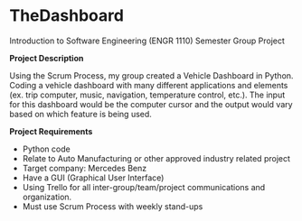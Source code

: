 # TheDashboard
Introduction to Software Engineering (ENGR 1110) Semester Group Project

**Project Description**

Using the Scrum Process, my group created a Vehicle Dashboard in Python.
Coding a vehicle dashboard with many different applications and elements (ex. trip computer, music, navigation, temperature control, etc.). 
The input for this dashboard would be the computer cursor and the output would vary based on which feature is being used.

**Project Requirements**
- Python code
- Relate to Auto Manufacturing or other approved industry related project
- Target company: Mercedes Benz
- Have a GUI (Graphical User Interface)
- Using Trello for all inter-group/team/project communications and organization.
- Must use Scrum Process with weekly stand-ups
